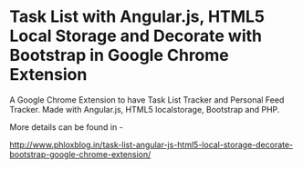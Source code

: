 Task List with Angular.js, HTML5 Local Storage and Decorate with Bootstrap in Google Chrome Extension
=====================================================================================================

A Google Chrome Extension to have Task List Tracker and Personal Feed Tracker. Made with Angular.js, HTML5 localstorage,
Bootstrap and PHP.

More details can be found in -

http://www.phloxblog.in/task-list-angular-js-html5-local-storage-decorate-bootstrap-google-chrome-extension/
